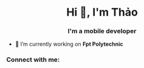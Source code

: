 <h1 align="center">Hi 👋, I'm Thảo</h1>
<h3 align="center">I'm a mobile developer
</h3>

- 🔭 I’m currently working on **Fpt Polytechnic**

<h3 align="left">Connect with me:</h3>
<p align="left">
</p>
